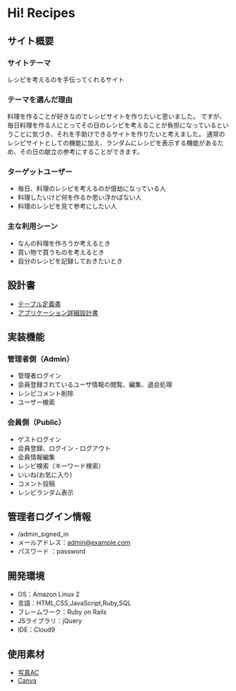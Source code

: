# Hi! Recipes
## サイト概要
### サイトテーマ
レシピを考えるのを手伝ってくれるサイト
​
### テーマを選んだ理由
料理を作ることが好きなのでレシピサイトを作りたいと思いました。
ですが、毎日料理を作る人にとってその日のレシピを考えることが負担になっているということに気づき、それを手助けできるサイトを作りたいと考えました。
通常のレシピサイトとしての機能に加え、ランダムにレシピを表示する機能があるため、その日の献立の参考にすることができます。

### ターゲットユーザー
- 毎日、料理のレシピを考えるのが億劫になっている人
- 料理したいけど何を作るか思い浮かばない人
- 料理のレシピを見て参考にしたい人

### 主な利用シーン
- なんの料理を作ろうか考えるとき
- 買い物で買うものを考えるとき
- 自分のレシピを記録しておきたいとき

## 設計書
- [テーブル定義書](https://docs.google.com/spreadsheets/d/1XEzuFYDNyRjhDYlss77wYImhL30wf2JDhgxISuxAygA/edit#gid=1575826260)
- [アプリケーション詳細設計書](https://docs.google.com/spreadsheets/d/1ky30CmTZyk1V2wyETU-rsm9PrZeedAGXhrV5JqxBjFc/edit#gid=1847888043)

## 実装機能
### 管理者側（Admin）
- 管理者ログイン
- 会員登録されているユーザ情報の閲覧、編集、退会処理
- レシピコメント削除
- ユーザー検索

### 会員側（Public）
- ゲストログイン
- 会員登録、ログイン・ログアウト
- 会員情報編集
- レシピ検索（キーワード検索）
- いいね(お気に入り)
- コメント投稿
- レシピランダム表示

## 管理者ログイン情報
- /admin_signed_in
- メールアドレス：admin@example.com
- パスワード    ：password

## 開発環境
- OS：Amazon Linux 2
- 言語：HTML,CSS,JavaScript,Ruby,SQL
- フレームワーク：Ruby on Rails
- JSライブラリ：jQuery
- IDE：Cloud9

## 使用素材
- [写真AC](https://www.photo-ac.com/)
- [Canva](https://www.canva.com/)